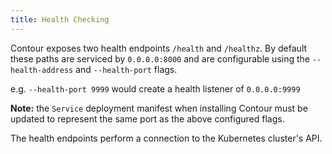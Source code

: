 ```yaml
---
title: Health Checking
---
```


Contour exposes two health endpoints `/health` and `/healthz`. By default these paths are serviced by `0.0.0.0:8000` and are configurable using the `--health-address` and `--health-port` flags.

e.g. `--health-port 9999` would create a health listener of `0.0.0.0:9999`

**Note:** the `Service` deployment manifest when installing Contour must be updated to represent the same port as the above configured flags.

The health endpoints perform a connection to the Kubernetes cluster's API.
